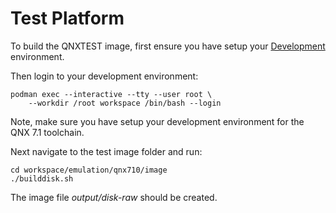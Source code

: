 # Test Platform

To build the QNXTEST image, first ensure you have setup your
[Development](../../../dev/) environment.

Then login to your development environment:

    podman exec --interactive --tty --user root \
        --workdir /root workspace /bin/bash --login

Note, make sure you have setup your development environment for the QNX 7.1
toolchain.

Next navigate to the test image folder and run:

    cd workspace/emulation/qnx710/image
    ./builddisk.sh

The image file _output/disk-raw_ should be created.
